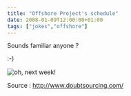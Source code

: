 ```yaml
---
title: "Offshore Project's schedule"
date: 2008-01-09T12:00:00+01:00
tags: ["jokes","offshore"]
---
```


Sounds familiar anyone ?

:-)

<img src="http://www.doubtsourcing.com/images/post/Tue_Jan_08_053607_-0800_2008_doubtsourcing001-schedule.jpg?1199799368" alt=" oh, next week!" />

Source : <a href="http://www.doubtsourcing.com/">http://www.doubtsourcing.com/</a>

